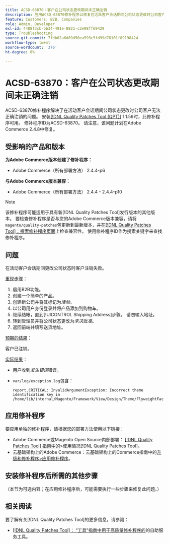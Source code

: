 ```yaml
---
title: ACSD-63870：客户在公司状态更改期间未正确注销
description: 应用ACSD-63870修补程序以修复在活跃客户会话期间公司状态更改时公司客户无法正确注销的Adobe Commerce问题。
feature: Customers, B2B, Companies
role: Admin, Developer
exl-id: 4488f3cb-bb34-491e-8821-c2e98ff69429
type: Troubleshooting
source-git-commit: 7fdb02a6d89d50ea593c5fd99d78101f89198424
workflow-type: tm+mt
source-wordcount: '376'
ht-degree: 0%

---
```


# ACSD-63870：客户在公司状态更改期间未正确注销

ACSD-63870修补程序解决了在活动客户会话期间公司状态更改时公司客户无法正确注销的问题。 安装[[!DNL Quality Patches Tool (QPT)]](/help/tools/quality-patches-tool/quality-patches-tool-to-self-serve-quality-patches.md) 1.1.59时，此修补程序可用。 修补程序ID为ACSD-63870。 请注意，该问题计划在Adobe Commerce 2.4.8中修复。

## 受影响的产品和版本

**为Adobe Commerce版本创建了修补程序：**

* Adobe Commerce（所有部署方法） 2.4.4-p6

**与Adobe Commerce版本兼容：**

* Adobe Commerce（所有部署方法） 2.4.4 - 2.4.4-p10

>[!NOTE]
>
>该修补程序可能适用于具有新[!DNL Quality Patches Tool]发行版本的其他版本。 要检查修补程序是否与您的Adobe Commerce版本兼容，请将`magento/quality-patches`包更新到最新版本，并在[[!DNL Quality Patches Tool]：搜索修补程序页面](https://experienceleague.adobe.com/tools/commerce-quality-patches/index.html)上检查兼容性。 使用修补程序ID作为搜索关键字来查找修补程序。

## 问题

在活动客户会话期间更改公司状态时客户注销失败。

<u>重现步骤</u>：

1. 启用B2B功能。
1. 创建一个简单的产品。
1. 创建新公司并将其标记为&#x200B;*活动*。
1. 以公司用户身份登录并将产品添加到购物车。
1. 继续结帐，直到[!UICONTROL Shipping Address]步骤。 请勿输入地址。
1. 转到管理员并将公司状态更改为&#x200B;*未决批准*。
1. 返回前端并填写送货地址。

<u>预期的结果</u>：

客户已注销。

<u>实际结果</u>：

* 用户收到&#x200B;*发生错误*&#x200B;错误。
* `var/log/exception.log`包含：

  ```
  report.CRITICAL: InvalidArgumentException: Incorrect theme identification key in /home/lib/internal/Magento/Framework/View/Design/Theme/FlyweightFactory.php:60
  ```


## 应用修补程序

要应用单独的修补程序，请根据您的部署方法使用以下链接：

* Adobe Commerce或Magento Open Source内部部署： [[!DNL Quality Patches Tool] 指南中的](/help/tools/quality-patches-tool/usage.md)>使用情况[!DNL Quality Patches Tool]。
* 云基础架构上的Adobe Commerce：云基础架构上的Commerce指南中的[升级和修补程序>应用修补程序](https://experienceleague.adobe.com/docs/commerce-cloud-service/user-guide/develop/upgrade/apply-patches.html)。

## 安装修补程序后所需的其他步骤

（本节为可选内容；在应用修补程序后，可能需要执行一些步骤来修复此问题。） 

## 相关阅读

要了解有关[!DNL Quality Patches Tool]的更多信息，请参阅：

* [[!DNL Quality Patches Tool]： “工具”指南中用于高质量修补程序的](/help/tools/quality-patches-tool/quality-patches-tool-to-self-serve-quality-patches.md)的自助服务工具。
